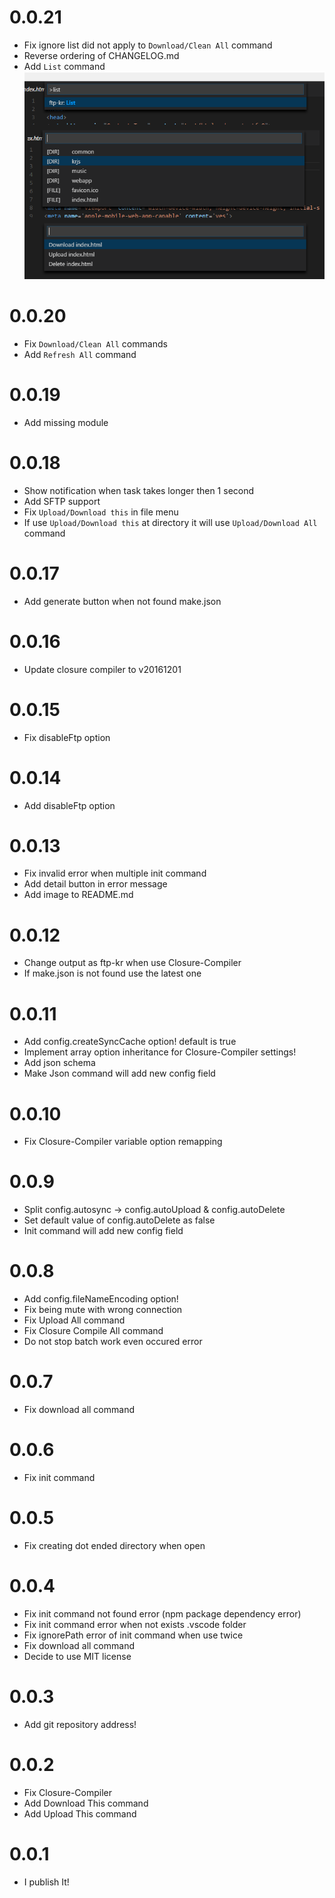 
# 0.0.21
* Fix ignore list did not apply to `Download/Clean All` command
* Reverse ordering of CHANGELOG.md
* Add `List` command
![list](images/list.png)

# 0.0.20
* Fix `Download/Clean All` commands
* Add `Refresh All` command

# 0.0.19
* Add missing module

# 0.0.18
* Show notification when task takes longer then 1 second
* Add SFTP support
* Fix `Upload/Download this` in file menu
* If use `Upload/Download this` at directory it will use `Upload/Download All` command

# 0.0.17
* Add generate button when not found make.json

# 0.0.16
* Update closure compiler to v20161201

# 0.0.15
* Fix disableFtp option

# 0.0.14
* Add disableFtp option

# 0.0.13
* Fix invalid error when multiple init command
* Add detail button in error message
* Add image to README.md

# 0.0.12
* Change output as ftp-kr when use Closure-Compiler
* If make.json is not found use the latest one

# 0.0.11
* Add config.createSyncCache option! default is true
* Implement array option inheritance for Closure-Compiler settings!
* Add json schema
* Make Json command will add new config field

# 0.0.10
* Fix Closure-Compiler variable option remapping

# 0.0.9
* Split config.autosync -> config.autoUpload & config.autoDelete
* Set default value of config.autoDelete as false
* Init command will add new config field

# 0.0.8
* Add config.fileNameEncoding option!
* Fix being mute with wrong connection
* Fix Upload All command
* Fix Closure Compile All command
* Do not stop batch work even occured error

# 0.0.7
* Fix download all command

# 0.0.6
* Fix init command

# 0.0.5
* Fix creating dot ended directory when open

# 0.0.4

* Fix init command not found error (npm package dependency error)
* Fix init command error when not exists .vscode folder
* Fix ignorePath error of init command when use twice
* Fix download all command
* Decide to use MIT license

# 0.0.3

* Add git repository address!

# 0.0.2

* Fix Closure-Compiler
* Add Download This command
* Add Upload This command 

# 0.0.1

* I publish It!
